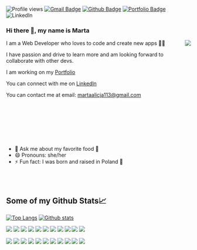 ![Profile views](https://gpvc.arturio.dev/MartaKode)
[![Gmail Badge](https://img.shields.io/badge/-martaalicja113@gmail.com-c14438?style=flat&logo=Gmail&logoColor=white&link=mailto:martaalicja113@gmail.com)](mailto:martaalicja113@gmail.com) 
[![Github Badge](https://img.shields.io/badge/-MartaKode-grey?style=flat&logo=github&logoColor=white&link=https://github.com/MartaKode/)](https://www.github.com/MartaKode/) [![Portfolio Badge](https://img.shields.io/badge/portfolio-web-blue?style=flat&link=martakode.vercel.app/)](https://martakode.vercel.app/)
![LinkedIn](https://img.shields.io/badge/-LinkedIn-ff69b4?color=193549&label=%20&logo=linkedin&logoColor=e8e?link=?link=https://www.linkedin.com/in/marta-janina-krawczyk/left&link=https://www.linkedin.com/in/marta-janina-krawczyk/&style=social)

### Hi there 👋, my name is Marta 

<!-- ![](https://media.giphy.com/media/jAtdhWRyJxgyiurJTO/giphy.gif) -->
<img align="right" src="https://media.giphy.com/media/jAtdhWRyJxgyiurJTO/giphy.gif" >

I am a Web Developer who loves to code and create new apps 👩‍💻

I have passion and drive to learn more and am looking forward to collaborate with other devs.

I am working on my [Portfolio](https://portfolio-js.martakode.vercel.app/)  

You can connect with me on [Linkedln](https://www.linkedin.com/in/marta-janina-krawczyk/) 

You can contact me at email: <martaalicja113@gmail.com> 

<br />
<br />
<br />
<br />



<br />
<br />

- 💬 Ask me about my favorite food 🥟 
- 😄 Pronouns: she/her 
- ⚡ Fun fact: I was born and raised in Poland 🥟 

<br />
<br />


## Some of my Github Stats📈

[![Top Langs](https://github-readme-stats.vercel.app/api/top-langs/?username=MartaKode&layout=compact&theme=cobalt)](https://github.com/MartaKode/github-readme-stats)
[![Github stats](https://github-readme-stats.vercel.app/api?username=MartaKode&show_icons=true&include_all_commits=true&count_private=true&theme=cobalt)](https://github.com/MartaKode/github-readme-stats)


![](https://img.shields.io/badge/-JavaScript-darkslategray?color=193549&label=%20&logo=javascript&logoColor=e8e)
![](https://img.shields.io/badge/-React-darkslategray?color=193549&label=%20&logo=React&logoColor=e8e)
![](https://img.shields.io/badge/-Redux-ff69b4?color=193549&label=%20&logo=redux&logoColor=e8e)
![](https://img.shields.io/badge/-Node.js-ff69b4?color=193549&label=%20&logo=node.js&logoColor=e8e)
![](https://img.shields.io/badge/-Jest-ff69b4?color=193549&label=%20&logo=jest&logoColor=e8e)
![](https://img.shields.io/badge/-Express.js-ff69b4?color=193549&label=%20&logo=express&logoColor=e8e)
![](https://img.shields.io/badge/-SQLite-ff69b4?color=193549&label=%20&logo=SQLite&logoColor=e8e)
![](https://img.shields.io/badge/-PostgresSQL-ff69b4?color=193549&label=%20&logo=postgresql&logoColor=e8e)
![](https://img.shields.io/badge/-Python-ff69b4?color=193549&label=%20&logo=python&logoColor=e8e)
![](https://img.shields.io/badge/-HTML5-ff69b4?color=193549&label=%20&logo=html5&logoColor=e8e)
![](https://img.shields.io/badge/-CSS-ff69b4?color=193549&label=%20&logo=css3&logoColor=e8e)



![](https://img.shields.io/badge/-JavaScript-darkslategray?color=193549&label=%20&logo=javascript&logoColor=e8e&style=for-the-badge)
![](https://img.shields.io/badge/-React-darkslategray?color=193549&label=%20&logo=React&logoColor=e8e&style=for-the-badge)
![](https://img.shields.io/badge/-Redux-ff69b4?color=193549&label=%20&logo=redux&logoColor=e8e&style=for-the-badge)
![](https://img.shields.io/badge/-Node.js-ff69b4?color=193549&label=%20&logo=node.js&logoColor=e8e&style=for-the-badge)
![](https://img.shields.io/badge/-Jest-ff69b4?color=193549&label=%20&logo=jest&logoColor=e8e&style=for-the-badge)
![](https://img.shields.io/badge/-Express.js-ff69b4?color=193549&label=%20&logo=express&logoColor=e8e&style=for-the-badge)
![](https://img.shields.io/badge/-SQLite-ff69b4?color=193549&label=%20&logo=SQLite&logoColor=e8e&style=for-the-badge)
![](https://img.shields.io/badge/-PostgresSQL-ff69b4?color=193549&label=%20&logo=postgresql&logoColor=e8e&style=for-the-badge)
![](https://img.shields.io/badge/-Python-ff69b4?color=193549&label=%20&logo=python&logoColor=e8e&style=for-the-badge)
![](https://img.shields.io/badge/-HTML5-ff69b4?color=193549&label=%20&logo=html5&logoColor=e8e&style=for-the-badge)
![](https://img.shields.io/badge/-CSS-ff69b4?color=193549&label=%20&logo=css3&logoColor=e8e&style=for-the-badge)




<!--
**MartaKode/MartaKode** is a ✨ _special_ ✨ repository because its `README.md` (this file) appears on your GitHub profile.

Here are some ideas to get you started:

- 🔭 I’m currently working on ...
- 🌱 I’m currently learning ...
- 👯 I’m looking to collaborate on ...
- 🤔 I’m looking for help with ...
- 💬 Ask me about ...
- 📫 How to reach me: ...
- 😄 Pronouns: ...
- ⚡ Fun fact: ...
-->
